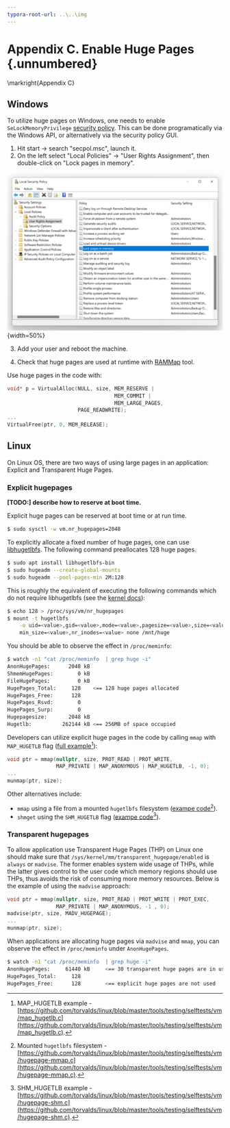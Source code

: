 ```yaml
---
typora-root-url: ..\..\img
---
```


# Appendix C. Enable Huge Pages {.unnumbered}

\markright{Appendix C}

## Windows

 To utilize huge pages on Windows, one needs to enable `SeLockMemoryPrivilege` [security policy](https://docs.microsoft.com/en-us/windows/security/threat-protection/security-policy-settings/lock-pages-in-memory).
 This can be done programatically via the Windows API, or alternatively via the security policy GUI.

1. Hit start -> search "secpol.msc", launch it.
2. On the left select "Local Policies" -> "User Rights Assignment", then double-click on "Lock pages in memory".

![Windows security: Lock pages in memory](../../img/appendix-C/WinLockPages.png){width=50%}

3. Add your user and reboot the machine.

4. Check that huge pages are used at runtime with [RAMMap](https://docs.microsoft.com/en-us/sysinternals/downloads/rammap) tool.

Use huge pages in the code with:

```cpp
void* p = VirtualAlloc(NULL, size, MEM_RESERVE | 
                                   MEM_COMMIT | 
                                   MEM_LARGE_PAGES,
                       PAGE_READWRITE);
...
VirtualFree(ptr, 0, MEM_RELEASE);
```

## Linux

On Linux OS, there are two ways of using large pages in an application: Explicit and Transparent Huge Pages.

### Explicit hugepages

**[TODO:] describe how to reserve at boot time.**

Explicit huge pages can be reserved at boot time or at run time. 

```bash
$ sudo sysctl -w vm.nr_hugepages=2048
```

To explicitly allocate a fixed number of huge pages, one can use [libhugetlbfs](https://github.com/libhugetlbfs/libhugetlbfs). The following command preallocates 128 huge pages.

```bash
$ sudo apt install libhugetlbfs-bin
$ sudo hugeadm --create-global-mounts
$ sudo hugeadm --pool-pages-min 2M:128
```

This is roughly the equivalent of executing the following commands which do not require libhugetlbfs (see the [kernel docs](https://www.kernel.org/doc/Documentation/vm/hugetlbpage.txt)):

```bash
$ echo 128 > /proc/sys/vm/nr_hugepages
$ mount -t hugetlbfs                                                      \
    -o uid=<value>,gid=<value>,mode=<value>,pagesize=<value>,size=<value>,\
    min_size=<value>,nr_inodes=<value> none /mnt/huge
```

You should be able to observe the effect in `/proc/meminfo`:

```bash
$ watch -n1 "cat /proc/meminfo  | grep huge -i"
AnonHugePages:      2048 kB
ShmemHugePages:        0 kB
FileHugePages:         0 kB
HugePages_Total:     128    <== 128 huge pages allocated
HugePages_Free:      128
HugePages_Rsvd:        0
HugePages_Surp:        0
Hugepagesize:       2048 kB
Hugetlb:          262144 kB <== 256MB of space occupied
```

Developers can utilize explicit huge pages in the code by calling `mmap` with `MAP_HUGETLB` flag ([full example](https://github.com/torvalds/linux/blob/master/tools/testing/selftests/vm/map_hugetlb.c)[^25]):

```cpp
void ptr = mmap(nullptr, size, PROT_READ | PROT_WRITE,
                MAP_PRIVATE | MAP_ANONYMOUS | MAP_HUGETLB, -1, 0);
...
munmap(ptr, size);
```

Other alternatives include:

* `mmap` using a file from a mounted `hugetlbfs` filesystem ([exampe code](https://github.com/torvalds/linux/blob/master/tools/testing/selftests/vm/hugepage-mmap.c)[^26]).
* `shmget` using the `SHM_HUGETLB` flag ([exampe code](https://github.com/torvalds/linux/blob/master/tools/testing/selftests/vm/hugepage-shm.c)[^27]).

### Transparent hugepages

To allow application use Transparent Huge Pages (THP) on Linux one should make sure that `/sys/kernel/mm/transparent_hugepage/enabled` is `always` or `madvise`. The former enables system wide usage of THPs, while the latter gives control to the user code which memory regions should use THPs, thus avoids the risk of consuming more memory resources. Below is the example of using the `madvise` approach:

```cpp
void ptr = mmap(nullptr, size, PROT_READ | PROT_WRITE | PROT_EXEC,
                MAP_PRIVATE | MAP_ANONYMOUS, -1 , 0);
madvise(ptr, size, MADV_HUGEPAGE);
...
munmap(ptr, size);
```

When applications are allocating huge pages via `madvise` and `mmap`, you can observe the effect in `/proc/meminfo` under `AnonHugePages`.

```bash
$ watch -n1 "cat /proc/meminfo  | grep huge -i" 
AnonHugePages:     61440 kB     <== 30 transparent huge pages are in use
HugePages_Total:     128
HugePages_Free:      128        <== explicit huge pages are not used
```

[^25]: MAP_HUGETLB example - [https://github.com/torvalds/linux/blob/master/tools/testing/selftests/vm/map_hugetlb.c](https://github.com/torvalds/linux/blob/master/tools/testing/selftests/vm/map_hugetlb.c).
[^26]: Mounted `hugetlbfs` filesystem - [https://github.com/torvalds/linux/blob/master/tools/testing/selftests/vm/hugepage-mmap.c](https://github.com/torvalds/linux/blob/master/tools/testing/selftests/vm/hugepage-mmap.c).
[^27]: SHM_HUGETLB example - [https://github.com/torvalds/linux/blob/master/tools/testing/selftests/vm/hugepage-shm.c](https://github.com/torvalds/linux/blob/master/tools/testing/selftests/vm/hugepage-shm.c).